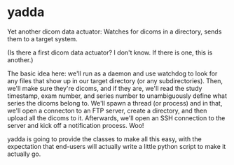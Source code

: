 # yadda

Yet another dicom data actuator: Watches for dicoms in a directory, sends them to a target system.

(Is there a first dicom data actuator? I don't know. If there is one, this is another.)

The basic idea here: we'll run as a daemon and use watchdog to look for any files that show up in our target directory (or any subdirectories). Then, we'll make sure they're dicoms, and if they are, we'll read the study timestamp, exam number, and series number to unambiguously define what series the dicoms belong to. We'll spawn a thread (or process) and in that, we'll open a connecton to an FTP server, create a directory, and then upload all the dicoms to it. Afterwards, we'll open an SSH connection to the server and kick off a notification process. Woo!

yadda is going to provide the classes to make all this easy, with the expectation that end-users will actually write a little python script to make it actually go.